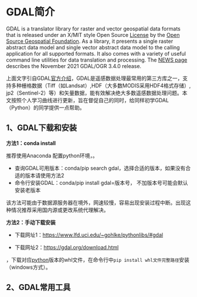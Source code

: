 # GDAL简介

GDAL is a translator library for raster and vector geospatial data formats that is released under an X/MIT style Open Source [License](https://gdal.org/license.html#license) by the [Open Source Geospatial Foundation](http://www.osgeo.org/). As a library, it presents a single raster abstract data model and single vector abstract data model to the calling application for all supported formats. It also comes with a variety of useful command line utilities for data translation and processing. The [NEWS page](https://github.com/OSGeo/gdal/blob/v3.4.0/gdal/NEWS.md) describes the November 2021 GDAL/OGR 3.4.0 release.

上面文字引自GDAL[官方介绍](https://gdal.org/index.html)，GDAL是遥感数据处理最常用的第三方库之一，支持多种栅格数据（Tiff（如Landsat）,HDF（大多数MODIS采用HDF4格式存储）, jp2（Sentinel-2）等）和矢量数据，能有效解决绝大多数遥感数据处理问题。本文按照个人学习曲线进行更新，旨在督促自己的同时，给同样初学GDAL（Python）的同学提供一点帮助。

## 1、GDAL下载和安装

**方法1：conda install**

推荐使用Anaconda 配置python环境，<!--详见[Anaconda常见命令]()-->。

+ 查询GDAL可用版本：conda/pip search gdal，选择合适的版本，如果没有合适的版本请使用方法2
+ 命令行安装GDAL：conda/pip install gdal=版本号， 不加版本号可能会默认安装老版本

该方法可能由于数据源服务器在境外，网速较慢，容易出现安装过程中断。出现这种情况推荐采用国内源或更改系统代理解决。



**方法2：手动下载安装**

+ 下载网址1：https://www.lfd.uci.edu/~gohlke/pythonlibs/#gdal

+ 下载网址2：https://gdal.org/download.html

，下载对应[python](https://so.csdn.net/so/search?from=pc_blog_highlight&q=python)版本的whl文件，在命令行中`pip install whl文件完整路径`安装（windows方式）。

## 2、GDAL常用工具

